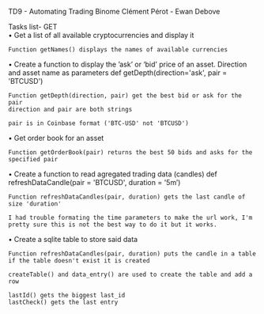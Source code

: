 TD9 - Automating Trading
Binome Clément Pérot - Ewan Debove


Tasks list- GET  
• Get a list of all available cryptocurrencies and display it 
	
	Function getNames() displays the names of available currencies

• Create a function to display the ’ask’ or ‘bid’ price of an asset. Direction and asset name as parameters def getDepth(direction='ask', pair = 'BTCUSD') 
	
	Function getDepth(direction, pair) get the best bid or ask for the pair
	direction and pair are both strings
	
	pair is in Coinbase format ('BTC-USD' not 'BTCUSD')

• Get order book for an asset 
	
	Function getOrderBook(pair) returns the best 50 bids and asks for the specified pair

• Create a function to read agregated trading data (candles) def refreshDataCandle(pair = 'BTCUSD', duration = '5m’) 
	
	Function refreshDataCandles(pair, duration) gets the last candle of size 'duration'

	I had trouble formating the time parameters to make the url work, I'm pretty sure this is not the best way to do it but it works.

• Create a sqlite table to store said data
	
	Function refreshDataCandles(pair, duration) puts the candle in a table
	if the table doesn't exist it is created
	
	createTable() and data_entry() are used to create the table and add a row
	
	lastId() gets the biggest last_id
	lastCheck() gets the last entry
	 
